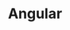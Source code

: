 ---
layout: cours
type: frontEnd
number: 7
pathImg: /images/cards/angular.png
title: Angular
comment: Le framework front-end
link: /templates/coursWeb/angular.html
---